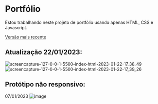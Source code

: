 # Portfólio
 Estou trabalhando neste projeto de portfólio usando apenas HTML, CSS e Javascript.
 
 [Versão mais recente](https://pedropadilhan.github.io/portfolio/)
 
 ## Atualização 22/01/2023:
 ![screencapture-127-0-0-1-5500-index-html-2023-01-22-17_38_49](https://user-images.githubusercontent.com/89949855/213939228-3c30489a-d775-4001-98dd-52b1e52305ad.png)
 ![screencapture-127-0-0-1-5500-index-html-2023-01-22-17_39_26](https://user-images.githubusercontent.com/89949855/213939231-12865612-1897-434a-a6b2-0dc1a80b40d6.png)


## Protótipo não responsivo:
07/01/2023
![image](https://user-images.githubusercontent.com/89949855/211132122-46e97dc5-2280-4284-a2f4-a3880c63b0d3.png)
